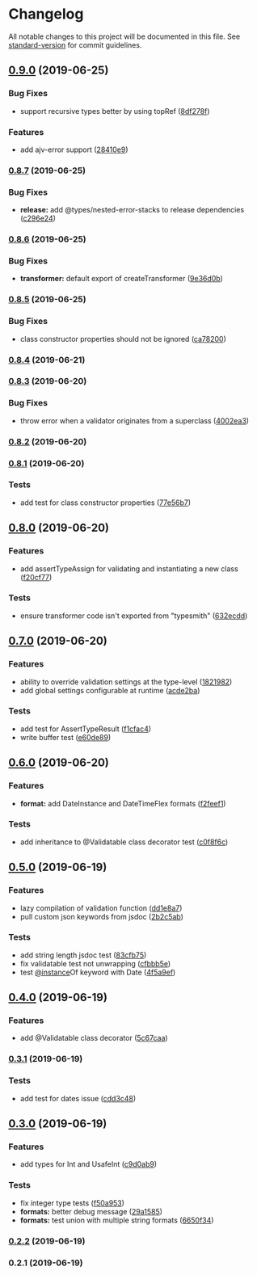 # Changelog

All notable changes to this project will be documented in this file. See [standard-version](https://github.com/conventional-changelog/standard-version) for commit guidelines.

## [0.9.0](https://github.com/sparebytes/typesmith/compare/v0.8.7...v0.9.0) (2019-06-25)


### Bug Fixes

* support recursive types better by using topRef ([8df278f](https://github.com/sparebytes/typesmith/commit/8df278f))


### Features

* add ajv-error support ([28410e9](https://github.com/sparebytes/typesmith/commit/28410e9))



### [0.8.7](https://github.com/sparebytes/typesmith/compare/v0.8.6...v0.8.7) (2019-06-25)


### Bug Fixes

* **release:** add @types/nested-error-stacks to release dependencies ([c296e24](https://github.com/sparebytes/typesmith/commit/c296e24))



### [0.8.6](https://github.com/sparebytes/typesmith/compare/v0.8.5...v0.8.6) (2019-06-25)


### Bug Fixes

* **transformer:** default export of createTransformer ([9e36d0b](https://github.com/sparebytes/typesmith/commit/9e36d0b))



### [0.8.5](https://github.com/sparebytes/typesmith/compare/v0.8.4...v0.8.5) (2019-06-25)


### Bug Fixes

* class constructor properties should not be ignored ([ca78200](https://github.com/sparebytes/typesmith/commit/ca78200))



### [0.8.4](https://github.com/sparebytes/typesmith/compare/v0.8.3...v0.8.4) (2019-06-21)



### [0.8.3](https://github.com/sparebytes/typesmith/compare/v0.8.2...v0.8.3) (2019-06-20)


### Bug Fixes

* throw error when a validator originates from a superclass ([4002ea3](https://github.com/sparebytes/typesmith/commit/4002ea3))



### [0.8.2](https://github.com/sparebytes/typesmith/compare/v0.8.1...v0.8.2) (2019-06-20)



### [0.8.1](https://github.com/sparebytes/typesmith/compare/v0.8.0...v0.8.1) (2019-06-20)


### Tests

* add test for class constructor properties ([77e56b7](https://github.com/sparebytes/typesmith/commit/77e56b7))



## [0.8.0](https://github.com/sparebytes/typesmith/compare/v0.7.0...v0.8.0) (2019-06-20)


### Features

* add assertTypeAssign for validating and instantiating a new class ([f20cf77](https://github.com/sparebytes/typesmith/commit/f20cf77))


### Tests

* ensure transformer code isn't exported from "typesmith" ([632ecdd](https://github.com/sparebytes/typesmith/commit/632ecdd))



## [0.7.0](https://github.com/sparebytes/typesmith/compare/v0.6.0...v0.7.0) (2019-06-20)


### Features

* ability to override validation settings at the type-level ([1821982](https://github.com/sparebytes/typesmith/commit/1821982))
* add global settings configurable at runtime ([acde2ba](https://github.com/sparebytes/typesmith/commit/acde2ba))


### Tests

* add test for AssertTypeResult ([f1cfac4](https://github.com/sparebytes/typesmith/commit/f1cfac4))
* write buffer test ([e60de89](https://github.com/sparebytes/typesmith/commit/e60de89))



## [0.6.0](https://github.com/sparebytes/typesmith/compare/v0.5.0...v0.6.0) (2019-06-20)


### Features

* **format:** add DateInstance and DateTimeFlex formats ([f2feef1](https://github.com/sparebytes/typesmith/commit/f2feef1))


### Tests

* add inheritance to @Validatable class decorator test ([c0f8f6c](https://github.com/sparebytes/typesmith/commit/c0f8f6c))



## [0.5.0](https://github.com/sparebytes/typesmith/compare/v0.4.0...v0.5.0) (2019-06-19)


### Features

* lazy compilation of validation function ([dd1e8a7](https://github.com/sparebytes/typesmith/commit/dd1e8a7))
* pull custom json keywords from jsdoc ([2b2c5ab](https://github.com/sparebytes/typesmith/commit/2b2c5ab))


### Tests

* add string length jsdoc test ([83cfb75](https://github.com/sparebytes/typesmith/commit/83cfb75))
* fix validatable test not unwrapping ([cfbbb5e](https://github.com/sparebytes/typesmith/commit/cfbbb5e))
* test [@instance](https://github.com/instance)Of keyword with Date ([4f5a9ef](https://github.com/sparebytes/typesmith/commit/4f5a9ef))



## [0.4.0](https://github.com/sparebytes/typesmith/compare/v0.3.1...v0.4.0) (2019-06-19)


### Features

* add @Validatable class decorator ([5c67caa](https://github.com/sparebytes/typesmith/commit/5c67caa))



### [0.3.1](https://github.com/sparebytes/typesmith/compare/v0.3.0...v0.3.1) (2019-06-19)


### Tests

* add test for dates issue ([cdd3c48](https://github.com/sparebytes/typesmith/commit/cdd3c48))



## [0.3.0](https://github.com/sparebytes/typesmith/compare/v0.2.2...v0.3.0) (2019-06-19)


### Features

* add types for Int and UsafeInt ([c9d0ab9](https://github.com/sparebytes/typesmith/commit/c9d0ab9))


### Tests

* fix integer type tests ([f50a953](https://github.com/sparebytes/typesmith/commit/f50a953))
* **formats:** better debug message ([29a1585](https://github.com/sparebytes/typesmith/commit/29a1585))
* **formats:** test union with multiple string formats ([6650f34](https://github.com/sparebytes/typesmith/commit/6650f34))



### [0.2.2](https://github.com/sparebytes/typesmith/compare/v0.2.1...v0.2.2) (2019-06-19)



### 0.2.1 (2019-06-19)
